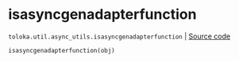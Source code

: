 # isasyncgenadapterfunction
`toloka.util.async_utils.isasyncgenadapterfunction` | [Source code](https://github.com/Toloka/toloka-kit/blob/v1.2.2/src/util/async_utils.py#L395)

```python
isasyncgenadapterfunction(obj)
```

